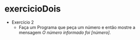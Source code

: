 # exercicioDois

 - Exercício 2
	 - Faça um Programa que peça um número e então mostre a mensagem  _O número informado foi [número]_.
